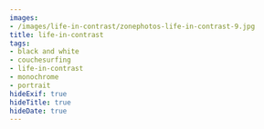 ```yaml
---
images:
- /images/life-in-contrast/zonephotos-life-in-contrast-9.jpg
title: life-in-contrast
tags:
- black and white
- couchesurfing
- life-in-contrast
- monochrome
- portrait
hideExif: true
hideTitle: true
hideDate: true
---
```

